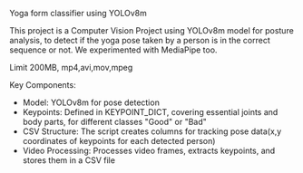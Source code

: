 Yoga form classifier using YOLOv8m

This project is a Computer Vision Project using YOLOv8m model for posture analysis, 
to detect if the yoga pose taken by a person is in the correct sequence or not. 
We experimented with MediaPipe too. 

Limit 200MB, mp4,avi,mov,mpeg

Key Components:
- Model: YOLOv8m for pose detection
- Keypoints: Defined in KEYPOINT_DICT, covering essential joints and body parts,
  for different classes "Good" or "Bad"
- CSV Structure: The script creates columns for tracking
  pose data(x,y coordinates of keypoints for each detected person)
- Video Processing: Processes video frames, extracts keypoints, and stores them in a CSV file

  
